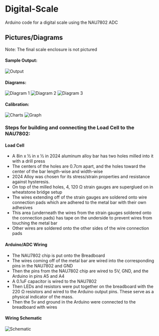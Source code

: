 # Digital-Scale
Arduino code for a digital scale using the NAU7802 ADC

## Pictures/Diagrams
Note: The final scale enclosure is not pictured
#### Sample Output:
![Output](Photos/output.png)
#### Diagrams:
![Diagram 1](Photos/Detector-1.jpg)
![Diagram 2](Photos/Detector-2.jpg)
![Diagram 3](Photos/Detector-3.jpg)

#### Calibration:
![Charts](Photos/CalibrationCharts.png)
![Graph](Photos/CalibrationGraph.png)

### Steps for building and connecting the Load Cell to the NAU7802:
#### Load Cell
- A 8in x ½ in x ½ in 2024 aluminum alloy bar has two holes milled into it with  a drill press
- The centers of the holes are 0.7cm apart, and the holes toward the center of the bar length-wise and width-wise
- 2024 Alloy was chosen for its stress/strain properties and resistance against hysteresis.
- On top of the milled holes, 4, 120 Ω strain gauges are superglued on in wheatstone bridge setup
- The wires extending off of the strain gauges are soldered onto wire connection pads which are adhered to the metal bar with their own adhesives
- This area (underneath the wires from the strain gauges soldered onto the connection pads) has tape on the underside to prevent wires from touching the metal bar
- Other wires are soldered onto the other sides of the wire connection pads
#### Arduino/ADC Wiring
- The NAU7802 chip is put onto the Breadboard
- The wires coming off of the metal bar are wired into the corresponding pins in the NAU7802 and GND
- Then the pins from the NAU7802 chip are wired to 5V, GND, and the Arduino in pins A5 and A4
- A 0.1uF capacitor is wired to the NAU7802
- Then LEDs and resistors were put together on the breadboard with the 220 Ω resistors and wired to the Arduino output pins. These serve as a physical indicator of the mass.
- Then the 5v and ground in the Arduino were connected to the breadboard with wires

#### Wiring Schematic
![Schematic](Photos/Schematic.png)
